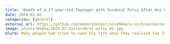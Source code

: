 ```yaml
---
title: 'Death of a 17-year-old Teenager with Cerebral Palsy After His Father was Quarantined for Six Days'
date: 2020-02-02
categories: [general]
external_url: https://github.com/memoryhonest/nCovMemory-en/blob/master/docs/2020-02-02/death_of_a_17_year_old_teenager.md
image: assets/media/2020-02-02/cerebral-palsy-01.jpg
blurb: Many people had tried to save his life when they realized Yan Cheng, a 17-year-old teenager with cerebral palsy was left alone at home, but the aids failed to reach the last mile. The daily plight of this special family with cerebral palsy, autism, and single father is magnified by the outbreak of the epidemic in the rural areas.
---
```

